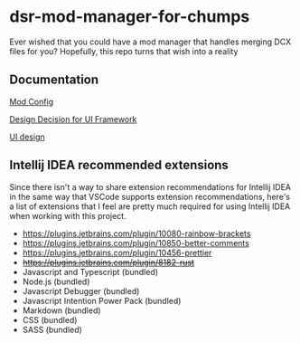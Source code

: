 # dsr-mod-manager-for-chumps
Ever wished that you could have a mod manager that handles merging DCX files for you? Hopefully, this repo turns that wish into a reality

## Documentation
[Mod Config](./docs/Mod_Config_File.md)

[Design Decision for UI Framework](./docs/UI_Framework_Decision.md)

[UI design](https://www.figma.com/file/8QlJk5NSLN4WFkhOBDXsns/Main-mod-screen?node-id=0%3A1)

## Intellij IDEA recommended extensions
Since there isn't a way to share extension recommendations for Intellij IDEA in the same way that VSCode supports
extension recommendations, here's a list of extensions that I feel are pretty much required for using Intellij IDEA
when working with this project.

- https://plugins.jetbrains.com/plugin/10080-rainbow-brackets
- https://plugins.jetbrains.com/plugin/10850-better-comments
- https://plugins.jetbrains.com/plugin/10456-prettier
- ~~https://plugins.jetbrains.com/plugin/8182-rust~~
- Javascript and Typescript (bundled)
- Node.js (bundled)
- Javascript Debugger (bundled)
- Javascript Intention Power Pack (bundled)
- Markdown (bundled)
- CSS (bundled)
- SASS (bundled)
